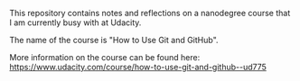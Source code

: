This repository contains notes and reflections on a nanodegree course that I am currently busy with at Udacity.

The name of the course is "How to Use Git and GitHub".

More information on the course can be found here: https://www.udacity.com/course/how-to-use-git-and-github--ud775
